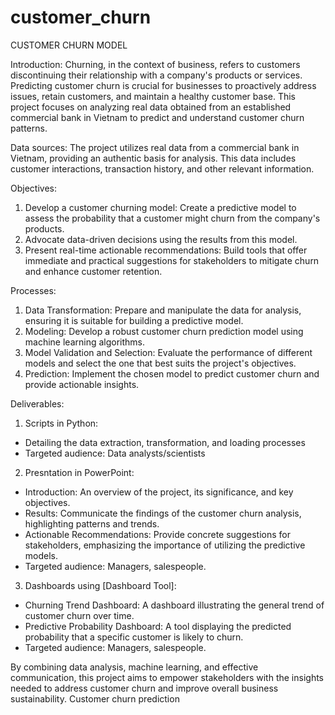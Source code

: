 # customer_churn

CUSTOMER CHURN MODEL

Introduction:
    Churning, in the context of business, refers to customers discontinuing their relationship with a company's products or services. Predicting customer churn is crucial for businesses to proactively address issues, retain customers, and maintain a healthy customer base. This project focuses on analyzing real data obtained from an established commercial bank in Vietnam to predict and understand customer churn patterns.

Data sources:
    The project utilizes real data from a commercial bank in Vietnam, providing an authentic basis for analysis. This data includes customer interactions, transaction history, and other relevant information.

Objectives:
1.  Develop a customer churning model: Create a predictive model to assess the probability that a customer might churn from the company's products.
2.  Advocate data-driven decisions using the results from this model.
3.  Present real-time actionable recommendations: Build tools that offer immediate and practical suggestions for stakeholders to mitigate churn and enhance customer retention.

Processes:
1.  Data Transformation: Prepare and manipulate the data for analysis, ensuring it is suitable for building a predictive model.
2.  Modeling: Develop a robust customer churn prediction model using machine learning algorithms.
3.  Model Validation and Selection: Evaluate the performance of different models and select the one that best suits the project's objectives.
4.  Prediction: Implement the chosen model to predict customer churn and provide actionable insights.

Deliverables:
1.   Scripts in Python:
-    Detailing the data extraction, transformation, and loading processes
-    Targeted audience: Data analysts/scientists
2.   Presntation in PowerPoint:
-    Introduction: An overview of the project, its significance, and key objectives.
-    Results: Communicate the findings of the customer churn analysis, highlighting patterns and trends.
-    Actionable Recommendations: Provide concrete suggestions for stakeholders, emphasizing the importance of utilizing the predictive models.
-    Targeted audience: Managers, salespeople.
3.   Dashboards using [Dashboard Tool]:
-    Churning Trend Dashboard: A dashboard illustrating the general trend of customer churn over time.
-    Predictive Probability Dashboard: A tool displaying the predicted probability that a specific customer is likely to churn.
-    Targeted audience: Managers, salespeople.

By combining data analysis, machine learning, and effective communication, this project aims to empower stakeholders with the insights needed to address customer churn and improve overall business sustainability.
Customer churn prediction
